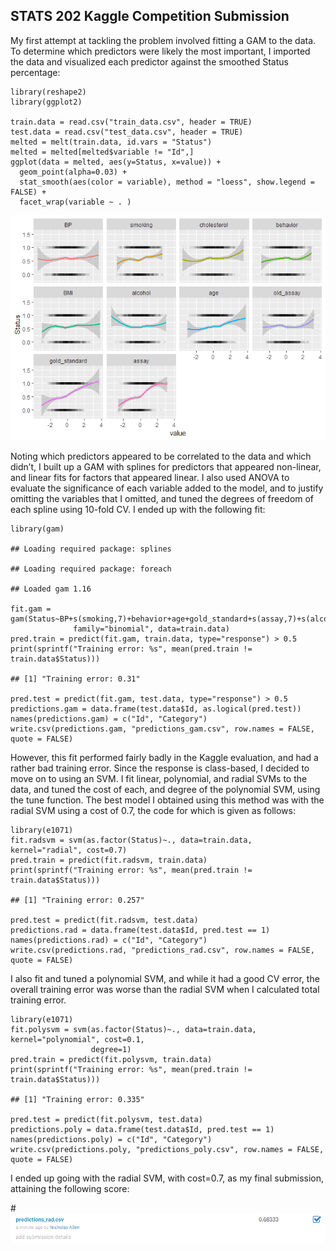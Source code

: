 ## STATS 202 Kaggle Competition Submission

My first attempt at tackling the problem involved fitting a GAM to the
data. To determine which predictors were likely the most important, I
imported the data and visualized each predictor against the smoothed
Status percentage:

    library(reshape2)
    library(ggplot2)

    train.data = read.csv("train_data.csv", header = TRUE)
    test.data = read.csv("test_data.csv", header = TRUE)
    melted = melt(train.data, id.vars = "Status")
    melted = melted[melted$variable != "Id",]
    ggplot(data = melted, aes(y=Status, x=value)) +
      geom_point(alpha=0.03) +
      stat_smooth(aes(color = variable), method = "loess", show.legend = FALSE) + 
      facet_wrap(variable ~ . )

![](kagglesubmission_files/figure-markdown_strict/unnamed-chunk-1-1.png)

Noting which predictors appeared to be correlated to the data and which
didn’t, I built up a GAM with splines for predictors that appeared
non-linear, and linear fits for factors that appeared linear. I also
used ANOVA to evaluate the significance of each variable added to the
model, and to justify omitting the variables that I omitted, and tuned
the degrees of freedom of each spline using 10-fold CV. I ended up with
the following fit:

    library(gam)

    ## Loading required package: splines

    ## Loading required package: foreach

    ## Loaded gam 1.16

    fit.gam = gam(Status~BP+s(smoking,7)+behavior+age+gold_standard+s(assay,7)+s(alcohol,3), 
                  family="binomial", data=train.data)
    pred.train = predict(fit.gam, train.data, type="response") > 0.5
    print(sprintf("Training error: %s", mean(pred.train != train.data$Status)))

    ## [1] "Training error: 0.31"

    pred.test = predict(fit.gam, test.data, type="response") > 0.5
    predictions.gam = data.frame(test.data$Id, as.logical(pred.test))
    names(predictions.gam) = c("Id", "Category")
    write.csv(predictions.gam, "predictions_gam.csv", row.names = FALSE, quote = FALSE)

However, this fit performed fairly badly in the Kaggle evaluation, and
had a rather bad training error. Since the response is class-based, I
decided to move on to using an SVM. I fit linear, polynomial, and radial
SVMs to the data, and tuned the cost of each, and degree of the
polynomial SVM, using the tune function. The best model I obtained using
this method was with the radial SVM using a cost of 0.7, the code for
which is given as follows:

    library(e1071)
    fit.radsvm = svm(as.factor(Status)~., data=train.data, kernel="radial", cost=0.7)
    pred.train = predict(fit.radsvm, train.data)
    print(sprintf("Training error: %s", mean(pred.train != train.data$Status)))

    ## [1] "Training error: 0.257"

    pred.test = predict(fit.radsvm, test.data)
    predictions.rad = data.frame(test.data$Id, pred.test == 1)
    names(predictions.rad) = c("Id", "Category")
    write.csv(predictions.rad, "predictions_rad.csv", row.names = FALSE, quote = FALSE)

I also fit and tuned a polynomial SVM, and while it had a good CV error,
the overall training error was worse than the radial SVM when I
calculated total training error.

    library(e1071)
    fit.polysvm = svm(as.factor(Status)~., data=train.data, kernel="polynomial", cost=0.1, 
                      degree=1)
    pred.train = predict(fit.polysvm, train.data)
    print(sprintf("Training error: %s", mean(pred.train != train.data$Status)))

    ## [1] "Training error: 0.335"

    pred.test = predict(fit.polysvm, test.data)
    predictions.poly = data.frame(test.data$Id, pred.test == 1)
    names(predictions.poly) = c("Id", "Category")
    write.csv(predictions.poly, "predictions_poly.csv", row.names = FALSE, quote = FALSE)

I ended up going with the radial SVM, with cost=0.7, as my final
submission, attaining the following score:

\#![](score.png)
